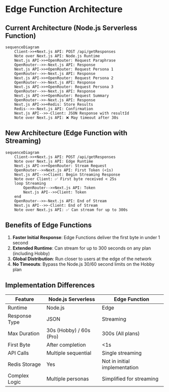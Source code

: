 # Edge Function Architecture

## Current Architecture (Node.js Serverless Function)

```mermaid
sequenceDiagram
    Client->>+Next.js API: POST /api/getResponses
    Note over Next.js API: Node.js Runtime
    Next.js API->>+OpenRouter: Request Paraphrase
    OpenRouter-->>-Next.js API: Response
    Next.js API->>+OpenRouter: Request Persona 1
    OpenRouter-->>-Next.js API: Response
    Next.js API->>+OpenRouter: Request Persona 2
    OpenRouter-->>-Next.js API: Response
    Next.js API->>+OpenRouter: Request Persona 3
    OpenRouter-->>-Next.js API: Response
    Next.js API->>+OpenRouter: Request Summary
    OpenRouter-->>-Next.js API: Response
    Next.js API->>+Redis: Store Results
    Redis-->>-Next.js API: Confirmation
    Next.js API-->>-Client: JSON Response with resultId
    Note over Next.js API: ❌ May timeout after 30s
```

## New Architecture (Edge Function with Streaming)

```mermaid
sequenceDiagram
    Client->>+Next.js API: POST /api/getResponses
    Note over Next.js API: Edge Runtime
    Next.js API->>+OpenRouter: Stream Request
    OpenRouter-->>Next.js API: First Token (<1s)
    Next.js API-->>Client: Begin Streaming Response
    Note over Client: ✅ First byte received < 25s
    loop Streaming
        OpenRouter-->>Next.js API: Token
        Next.js API-->>Client: Token
    end
    OpenRouter-->>-Next.js API: End of Stream
    Next.js API-->>-Client: End of Stream
    Note over Next.js API: ✅ Can stream for up to 300s
```

## Benefits of Edge Functions

1. **Faster Initial Response**: Edge Functions deliver the first byte in under 1 second
2. **Extended Runtime**: Can stream for up to 300 seconds on any plan (including Hobby)
3. **Global Distribution**: Run closer to users at the edge of the network
4. **No Timeouts**: Bypass the Node.js 30/60 second limits on the Hobby plan

## Implementation Differences

| Feature | Node.js Serverless | Edge Function |
|---------|-------------------|---------------|
| Runtime | Node.js | Edge |
| Response Type | JSON | Streaming |
| Max Duration | 30s (Hobby) / 60s (Pro) | 300s (All plans) |
| First Byte | After completion | <1s |
| API Calls | Multiple sequential | Single streaming |
| Redis Storage | Yes | Not in initial implementation |
| Complex Logic | Multiple personas | Simplified for streaming |